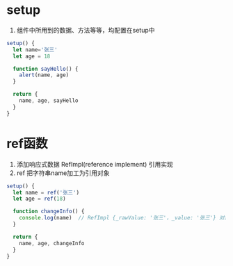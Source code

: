 
# setup 
1. 组件中所用到的数据、方法等等，均配置在setup中
```js
setup() {
  let name='张三'
  let age = 18

  function sayHello() {
    alert(name, age)
  }

  return {
    name, age, sayHello
  }
}
```

# ref函数
1. 添加响应式数据
RefImpl(reference implement) 引用实现
2. ref 把字符串name加工为引用对象
```js
setup() {
  let name = ref('张三')
  let age = ref(18)

  function changeInfo() {
    console.log(name)  // RefImpl {_rawValue: '张三'，_value: '张三'} 对象
  }

  return {
    name, age, changeInfo
  }
}
```